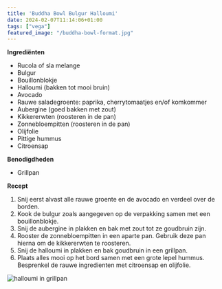 ```yaml
---
title: 'Buddha Bowl Bulgur Halloumi'
date: 2024-02-07T11:14:06+01:00
tags: ["vega"]
featured_image: "/buddha-bowl-format.jpg"
---
```


**Ingrediënten**
- Rucola of sla melange
- Bulgur
- Bouillonblokje
- Halloumi (bakken tot mooi bruin)
- Avocado
- Rauwe saladegroente: paprika, cherrytomaatjes en/of komkommer
- Aubergine (goed bakken met zout)
- Kikkererwten (roosteren in de pan)
- Zonnebloempitten (roosteren in de pan)
- Olijfolie
- Pittige hummus
- Citroensap

**Benodigdheden**
- Grillpan

**Recept**
1. Snij eerst alvast alle rauwe groente en de avocado en verdeel over de borden.
2. Kook de bulgur zoals aangegeven op de verpakking samen met een bouillonblokje.
3. Snij de aubergine in plakken en bak met zout tot ze goudbruin zijn.
4. Rooster de zonnebloempitten in een aparte pan. Gebruik deze pan hierna om de kikkererwten te roosteren.
5. Snij de halloumi in plakken en bak goudbruin in een grillpan.
6. Plaats alles mooi op het bord samen met een grote lepel hummus. Besprenkel de rauwe ingredienten met citroensap en olijfolie. 

![halloumi in grillpan](/IMG_9939.jpeg)